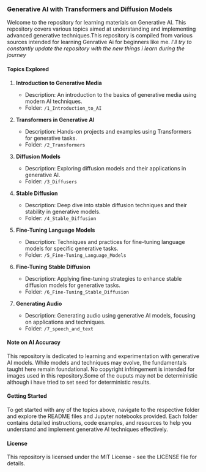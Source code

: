 ### Generative AI with Transformers and Diffusion Models

Welcome to the repository for learning materials on Generative AI. This repository covers various topics aimed at understanding and implementing advanced generative techniques.This repository is compiled from various sources intended for learning Genrative Ai for beginners like me.
*I'll try to constantly update the repository with the new things i learn during the journey*

#### Topics Explored

1. **Introduction to Generative Media**
   - Description: An introduction to the basics of generative media using modern AI techniques.
   - Folder: `/1_Introduction_to_AI`

2. **Transformers in Generative AI**
   - Description: Hands-on projects and examples using Transformers for generative tasks.
   - Folder: `/2_Transformers`

3. **Diffusion Models**
   - Description: Exploring diffusion models and their applications in generative AI.
   - Folder: `/3_Diffusers`

4. **Stable Diffusion**
   - Description: Deep dive into stable diffusion techniques and their stability in generative models.
   - Folder: `/4_Stable_Diffusion`

5. **Fine-Tuning Language Models**
   - Description: Techniques and practices for fine-tuning language models for specific generative tasks.
   - Folder: `/5_Fine-Tuning_Language_Models`

6. **Fine-Tuning Stable Diffusion**
   - Description: Applying fine-tuning strategies to enhance stable diffusion models for generative tasks.
   - Folder: `/6_Fine-Tuning_Stable_Diffusion`

7. **Generating Audio**
   - Description: Generating audio using generative AI models, focusing on applications and techniques.
   - Folder: `/7_speech_and_text`

#### Note on AI Accuracy

This repository is dedicated to learning and experimentation with generative AI models. While models and techniques may evolve, the fundamentals taught here remain foundational. No copyright infringement is intended for images used in this repository.Some of the ouputs may not be deterministic although i have tried to set seed for deterministic results.



#### Getting Started

To get started with any of the topics above, navigate to the respective folder and explore the README files and Jupyter notebooks provided. Each folder contains detailed instructions, code examples, and resources to help you understand and implement generative AI techniques effectively.

#### License

This repository is licensed under the MIT License - see the LICENSE file for details.
